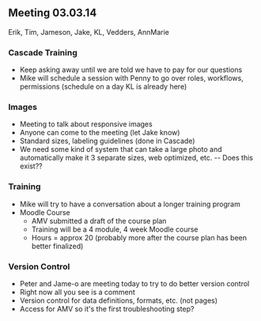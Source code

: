 ## Meeting 03.03.14
Erik, Tim, Jameson, Jake, KL, Vedders, AnnMarie

### Cascade Training
* Keep asking away until we are told we have to pay for our questions
* Mike will schedule a session with Penny to go over roles, workflows, permissions (schedule on a day KL is already here)

### Images
* Meeting to talk about responsive images
* Anyone can come to the meeting (let Jake know)
* Standard sizes, labeling guidelines (done in Cascade)
* We need some kind of system that can take a large photo and automatically make it 3 separate sizes, web optimized, etc. -- Does this exist??

### Training
* Mike will try to have a conversation about a longer training program
* Moodle Course
    * AMV submitted a draft of the course plan
    * Training will be a 4 module, 4 week Moodle course
    * Hours = approx 20 (probably more after the course plan has been better finalized)

### Version Control
* Peter and Jame-o are meeting today to try to do better version control
* Right now all you see is a comment
* Version control for data definitions, formats, etc. (not pages)
* Access for AMV so it's the first troubleshooting step?
